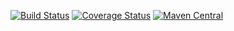 [![Build Status](https://travis-ci.com/wjur/args.svg?branch=master)](https://travis-ci.com/wjur/args)
[![Coverage Status](https://coveralls.io/repos/github/wjur/args/badge.svg?branch=master)](https://coveralls.io/github/wjur/args?branch=master)
[![Maven Central](https://maven-badges.herokuapp.com/maven-central/io.github.wjur/args/badge.svg)](https://maven-badges.herokuapp.com/maven-central/io.github.wjur/args)